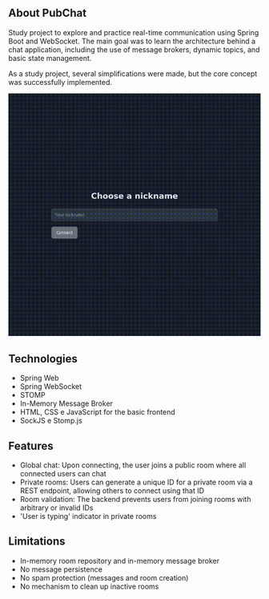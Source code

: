 ## About PubChat
Study project to explore and practice real-time communication using Spring Boot and WebSocket. The main goal was to learn the architecture behind a chat application, including the use of message brokers, dynamic topics, and basic state management.

As a study project, several simplifications were made, but the core concept was successfully implemented.

![](/readme-assets/use.gif)

## Technologies
- Spring Web
- Spring WebSocket
- STOMP
- In-Memory Message Broker
- HTML, CSS e JavaScript for the basic frontend
- SockJS e Stomp.js

## Features
- Global chat: Upon connecting, the user joins a public room where all connected users can chat
- Private rooms: Users can generate a unique ID for a private room via a REST endpoint, allowing others to connect using that ID
- Room validation: The backend prevents users from joining rooms with arbitrary or invalid IDs
- 'User is typing' indicator in private rooms

## Limitations
- In-memory room repository and in-memory message broker
- No message persistence
- No spam protection (messages and room creation)
- No mechanism to clean up inactive rooms